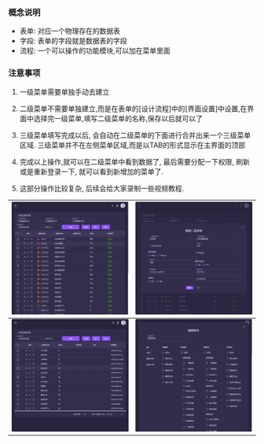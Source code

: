 ### 概念说明

- 表单: 对应一个物理存在的数据表
- 字段: 表单的字段就是数据表的字段
- 流程: 一个可以操作的功能模块,可以加在菜单里面

### 注意事项
1. 一级菜单需要单独手动去建立
2. 二级菜单不需要单独建立,而是在表单的[设计流程]中的[界面设置]中设置,在界面中选择完一级菜单,填写二级菜单的名称,保存以后就可以了
3. 三级菜单填写完成以后, 会自动在二级菜单的下面进行合并出来一个三级菜单区域. 三级菜单并不在左侧菜单区域,而是以TAB的形式显示在主界面的顶部
4. 完成以上操作,就可以在二级菜单中看到数据了, 最后需要分配一下权限, 刷新或是重新登录一下, 就可以看到新增加的菜单了.

5. 这部分操作比较复杂, 后续会给大家录制一些视频教程.


| <img src="./images/17.png" > | <img src="./images/18.png" > |
|------------------------------------------|------------------------------------------|
| <img src="./images/19.png" > | <img src="./images/20.png" > |
